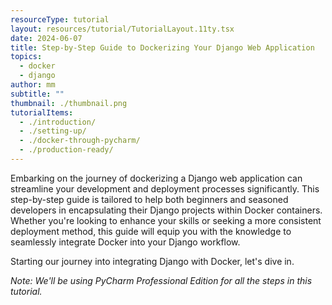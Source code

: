 ```yaml
---
resourceType: tutorial
layout: resources/tutorial/TutorialLayout.11ty.tsx
date: 2024-06-07
title: Step-by-Step Guide to Dockerizing Your Django Web Application
topics:
  - docker
  - django
author: mm
subtitle: ""
thumbnail: ./thumbnail.png
tutorialItems:
  - ./introduction/
  - ./setting-up/
  - ./docker-through-pycharm/
  - ./production-ready/
---
```


Embarking on the journey of dockerizing a Django web application can streamline your development and deployment processes significantly. This step-by-step guide is tailored to help both beginners and seasoned developers in encapsulating their Django projects within Docker containers. Whether you're looking to enhance your skills or seeking a more consistent deployment method, this guide will equip you with the knowledge to seamlessly integrate Docker into your Django workflow.

Starting our journey into integrating Django with Docker, let's dive in.

_Note: We'll be using PyCharm Professional Edition for all the steps in this tutorial._
